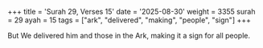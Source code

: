 +++
title = 'Surah 29, Verses 15'
date = '2025-08-30'
weight = 3355
surah = 29
ayah = 15
tags = ["ark", "delivered", "making", "people", "sign"]
+++

But We delivered him and those in the Ark, making it a sign for all people.